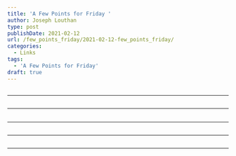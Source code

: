 ```yaml
---
title: 'A Few Points for Friday '
author: Joseph Louthan
type: post
publishDate: 2021-02-12
url: /few_points_friday/2021-02-12-few_points_friday/
categories:
  - Links
tags:
  - 'A Few Points for Friday'
draft: true
---
```


##


------

##


------

##


------

##


------

##


------

